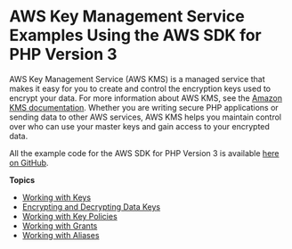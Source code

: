 # AWS Key Management Service Examples Using the AWS SDK for PHP Version 3<a name="kms-examples"></a>

AWS Key Management Service \(AWS KMS\) is a managed service that makes it easy for you to create and control the encryption keys used to encrypt your data\. For more information about AWS KMS, see the [Amazon KMS documentation](https://aws.amazon.com/documentation/kms/)\. Whether you are writing secure PHP applications or sending data to other AWS services, AWS KMS helps you maintain control over who can use your master keys and gain access to your encrypted data\.

All the example code for the AWS SDK for PHP Version 3 is available [here on GitHub](https://github.com/awsdocs/aws-doc-sdk-examples/tree/master/php/example_code)\.

**Topics**
+ [Working with Keys](kms-example-keys.md)
+ [Encrypting and Decrypting Data Keys](kms-example-encrypt.md)
+ [Working with Key Policies](kms-example-key-policy.md)
+ [Working with Grants](kms-example-grants.md)
+ [Working with Aliases](kms-example-alias.md)